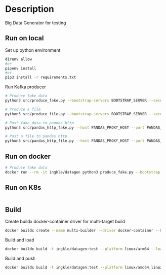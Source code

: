 # Description

Big Data Generator for testing

## Run on local

Set up python environment

```bash
direnv allow
#or
pipenv install
#or
pip3 install -r requirements.txt
```

Run Kafka producer

```bash
# Produce fake data
python3 src/produce_fake.py --bootstrap-servers BOOTSTRAP_SERVER --security-protocol SASL_PLAINTEXT --sasl-username USERNAME --sasl-password PASSWORD --topic test-topic --rate 1 --report-interval 1

# Produce a file
python3 src/produce_file.py --bootstrap-servers BOOTSTRAP_SERVER --security-protocol SASL_PLAINTEXT --sasl-username USERNAME --sasl-password PASSWORD --topic test-topic --filepath ./samples/loop.jsonl

# Post fake data to pandas http
python3 src/pandas_http_fake.py --host PANDAS_PROXY_HOST --port PANDAS_PROXY_PORT --sasl-username USERNAME --sasl-password PASSWORD --ssl --topic test-topic --rate 10

# Post a file to pandas http
python3 src/pandas_http_file.py --host PANDAS_PROXY_HOST --port PANDAS_PROXY_PORT --sasl-username USERNAME --sasl-password PASSWORD --ssl --topic test-topic --filepath ./samples/loop.jsonl --rate 10
```

## Run on docker

```bash
# Produce fake data
docker run --rm -it ingkle/datagen python3 produce_fake.py --bootstrap-servers BOOTSTRAP_SERVER --security-protocol SASL_PLAINTEXT --sasl-username USERNAME --sasl-password PASSWORD --topic test-topic --rate 1 --report-interval 1
```

## Run on K8s

```bash

```

## Build

Create buildx docker-container driver for multi-target build

```bash
docker buildx create --name multi-builder --driver docker-container --bootstrap
```

Build and load

```bash
docker buildx build -t ingkle/datagen:test --platform linux/arm64 --load .
```

Build and push

```bash
docker buildx build -t ingkle/datagen:test --platform linux/amd64,linux/arm64 --push .
```
